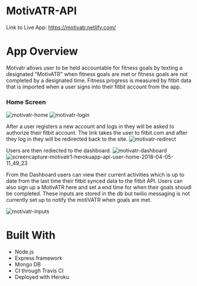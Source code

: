 # MotivATR-API

Link to Live App: https://motivatr.netlify.com/

App Overview
============

Motvatr allows user to be held accountable for fitness goals by texting a designated "MotivATR" when fitness goals
are met or fitness goals are not completed by a designated time.
Fitness progress is measured by fitbit data that is imported when a user signs into their fitbit account from the app.

### Home Screen
![motivatr-home](https://user-images.githubusercontent.com/26045953/38386323-2360ffa4-38c9-11e8-8c6a-6a3487e7898a.png)
![motivatr-login](https://user-images.githubusercontent.com/26045953/38386418-706a8d4c-38c9-11e8-9562-888e2281299c.png)

After a user registers a new account and logs in they will be asked to authorize their fitbit account. The link takes the user
to fitbit.com and after they log in they will be redirected back to the site.
![motivatr-redirect](https://user-images.githubusercontent.com/26045953/38386456-95094df0-38c9-11e8-8722-5bfcb650cbec.png)

Users are then rediected to the dashboard.
![motivatr-dashboard](https://user-images.githubusercontent.com/26045953/38386485-a6d9c2e4-38c9-11e8-9708-c347032735c8.png)
![screencapture-motivatr1-herokuapp-api-user-home-2018-04-05-11_49_23](https://user-images.githubusercontent.com/26045953/38386489-a8e11ef2-38c9-11e8-950e-2206da548176.png)

From the Dashboard users can view their current activities which is up to date from the last time their fitbit synced data to the fitbit
API.
Users can also sign up a MotivATR here and set a end time for when their goals shoudl be completed. These inputs are stored in the db but twilio messaging is not currently set up to notify the motiVATR when goals are met.

![motivatr-inputs](https://user-images.githubusercontent.com/26045953/38386585-e6562426-38c9-11e8-83a3-4d598313b358.png)

Built With
===============

* Node.js
* Express framework
* Mongo DB
* CI through Travis CI
* Deployed with Heroku


